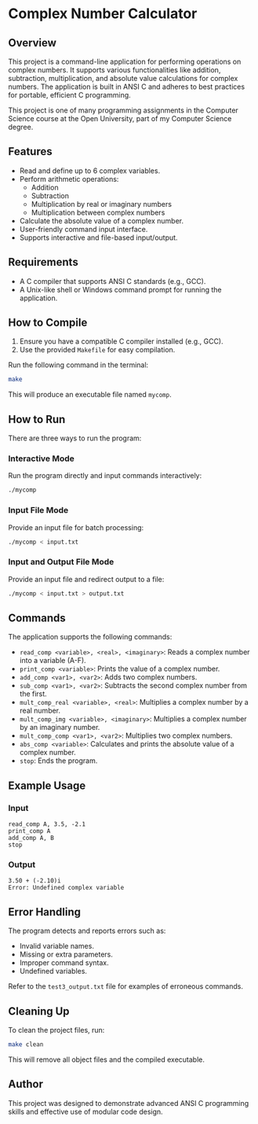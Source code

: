 
# Complex Number Calculator

## Overview

This project is a command-line application for performing operations on complex numbers. It supports various functionalities like addition, subtraction, multiplication, and absolute value calculations for complex numbers. The application is built in ANSI C and adheres to best practices for portable, efficient C programming.

This project is one of many programming assignments in the Computer Science course at the Open University, part of my Computer Science degree.

## Features

- Read and define up to 6 complex variables.
- Perform arithmetic operations:
  - Addition
  - Subtraction
  - Multiplication by real or imaginary numbers
  - Multiplication between complex numbers
- Calculate the absolute value of a complex number.
- User-friendly command input interface.
- Supports interactive and file-based input/output.

## Requirements

- A C compiler that supports ANSI C standards (e.g., GCC).
- A Unix-like shell or Windows command prompt for running the application.

## How to Compile

1. Ensure you have a compatible C compiler installed (e.g., GCC).
2. Use the provided `Makefile` for easy compilation.

Run the following command in the terminal:

```bash
make
```

This will produce an executable file named `mycomp`.

## How to Run

There are three ways to run the program:

### Interactive Mode
Run the program directly and input commands interactively:
```bash
./mycomp
```

### Input File Mode
Provide an input file for batch processing:
```bash
./mycomp < input.txt
```

### Input and Output File Mode
Provide an input file and redirect output to a file:
```bash
./mycomp < input.txt > output.txt
```

## Commands

The application supports the following commands:

- `read_comp <variable>, <real>, <imaginary>`: Reads a complex number into a variable (A-F).
- `print_comp <variable>`: Prints the value of a complex number.
- `add_comp <var1>, <var2>`: Adds two complex numbers.
- `sub_comp <var1>, <var2>`: Subtracts the second complex number from the first.
- `mult_comp_real <variable>, <real>`: Multiplies a complex number by a real number.
- `mult_comp_img <variable>, <imaginary>`: Multiplies a complex number by an imaginary number.
- `mult_comp_comp <var1>, <var2>`: Multiplies two complex numbers.
- `abs_comp <variable>`: Calculates and prints the absolute value of a complex number.
- `stop`: Ends the program.

## Example Usage

### Input
```text
read_comp A, 3.5, -2.1
print_comp A
add_comp A, B
stop
```

### Output
```text
3.50 + (-2.10)i
Error: Undefined complex variable
```

## Error Handling

The program detects and reports errors such as:
- Invalid variable names.
- Missing or extra parameters.
- Improper command syntax.
- Undefined variables.

Refer to the `test3_output.txt` file for examples of erroneous commands.

## Cleaning Up

To clean the project files, run:
```bash
make clean
```

This will remove all object files and the compiled executable.

## Author

This project was designed to demonstrate advanced ANSI C programming skills and effective use of modular code design.
